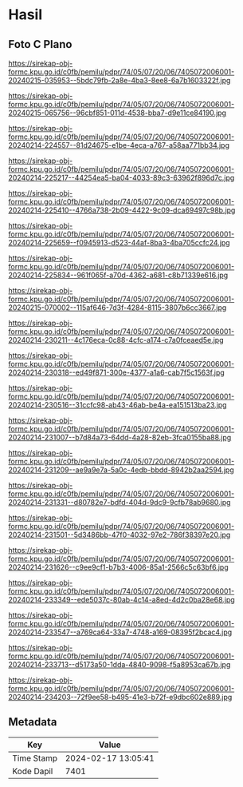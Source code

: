 # Hasil

## Foto C Plano

https://sirekap-obj-formc.kpu.go.id/c0fb/pemilu/pdpr/74/05/07/20/06/7405072006001-20240215-035953--5bdc79fb-2a8e-4ba3-8ee8-6a7b1603322f.jpg

https://sirekap-obj-formc.kpu.go.id/c0fb/pemilu/pdpr/74/05/07/20/06/7405072006001-20240215-065756--96cbf851-011d-4538-bba7-d9e11ce84190.jpg

https://sirekap-obj-formc.kpu.go.id/c0fb/pemilu/pdpr/74/05/07/20/06/7405072006001-20240214-224557--81d24675-e1be-4eca-a767-a58aa771bb34.jpg

https://sirekap-obj-formc.kpu.go.id/c0fb/pemilu/pdpr/74/05/07/20/06/7405072006001-20240214-225217--44254ea5-ba04-4033-89c3-63962f896d7c.jpg

https://sirekap-obj-formc.kpu.go.id/c0fb/pemilu/pdpr/74/05/07/20/06/7405072006001-20240214-225410--4766a738-2b09-4422-9c09-dca69497c98b.jpg

https://sirekap-obj-formc.kpu.go.id/c0fb/pemilu/pdpr/74/05/07/20/06/7405072006001-20240214-225659--f0945913-d523-44af-8ba3-4ba705ccfc24.jpg

https://sirekap-obj-formc.kpu.go.id/c0fb/pemilu/pdpr/74/05/07/20/06/7405072006001-20240214-225834--961f065f-a70d-4362-a681-c8b71339e616.jpg

https://sirekap-obj-formc.kpu.go.id/c0fb/pemilu/pdpr/74/05/07/20/06/7405072006001-20240215-070002--115af646-7d3f-4284-8115-3807b6cc3667.jpg

https://sirekap-obj-formc.kpu.go.id/c0fb/pemilu/pdpr/74/05/07/20/06/7405072006001-20240214-230211--4c176eca-0c88-4cfc-a174-c7a0fceaed5e.jpg

https://sirekap-obj-formc.kpu.go.id/c0fb/pemilu/pdpr/74/05/07/20/06/7405072006001-20240214-230318--ed49f871-300e-4377-a1a6-cab7f5c1563f.jpg

https://sirekap-obj-formc.kpu.go.id/c0fb/pemilu/pdpr/74/05/07/20/06/7405072006001-20240214-230516--31ccfc98-ab43-46ab-be4a-ea151513ba23.jpg

https://sirekap-obj-formc.kpu.go.id/c0fb/pemilu/pdpr/74/05/07/20/06/7405072006001-20240214-231007--b7d84a73-64dd-4a28-82eb-3fca0155ba88.jpg

https://sirekap-obj-formc.kpu.go.id/c0fb/pemilu/pdpr/74/05/07/20/06/7405072006001-20240214-231209--ae9a9e7a-5a0c-4edb-bbdd-8942b2aa2594.jpg

https://sirekap-obj-formc.kpu.go.id/c0fb/pemilu/pdpr/74/05/07/20/06/7405072006001-20240214-231331--d80782e7-bdfd-404d-9dc9-9cfb78ab9680.jpg

https://sirekap-obj-formc.kpu.go.id/c0fb/pemilu/pdpr/74/05/07/20/06/7405072006001-20240214-231501--5d3486bb-47f0-4032-97e2-786f38397e20.jpg

https://sirekap-obj-formc.kpu.go.id/c0fb/pemilu/pdpr/74/05/07/20/06/7405072006001-20240214-231626--c9ee9cf1-b7b3-4006-85a1-2566c5c63bf6.jpg

https://sirekap-obj-formc.kpu.go.id/c0fb/pemilu/pdpr/74/05/07/20/06/7405072006001-20240214-233349--ede5037c-80ab-4c14-a8ed-4d2c0ba28e68.jpg

https://sirekap-obj-formc.kpu.go.id/c0fb/pemilu/pdpr/74/05/07/20/06/7405072006001-20240214-233547--a769ca64-33a7-4748-a169-08395f2bcac4.jpg

https://sirekap-obj-formc.kpu.go.id/c0fb/pemilu/pdpr/74/05/07/20/06/7405072006001-20240214-233713--d5173a50-1dda-4840-9098-f5a8953ca67b.jpg

https://sirekap-obj-formc.kpu.go.id/c0fb/pemilu/pdpr/74/05/07/20/06/7405072006001-20240214-234203--72f9ee58-b495-41e3-b72f-e9dbc602e889.jpg


## Metadata

| Key        | Value               |
| ---------- | ------------------- |
| Time Stamp | 2024-02-17 13:05:41 |
| Kode Dapil | 7401                |



